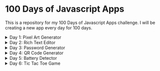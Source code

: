# 100 Days of Javascript Apps

This is a repository for my 100 Days of Javascript Apps challenge. I will be creating a new app every day for 100 days.

<details>
  <summary>Day 1: Pixel Art Generator</summary>

<br>

Pixel Art Generator - [Demo](https://codepen.io/ahmetenesdur/full/xxaGyPa)

![Pixel Art Generator](https://i.imgur.com/2Rxtman.png)

</details>

<details>
  <summary>Day 2: Rich Text Editor</summary>

<br>

Rich Text Editor - [Demo](https://codepen.io/ahmetenesdur/full/dyqYppR)

![Rich Text Editor](https://i.imgur.com/TzUNNby.png)

</details>

<details>
  <summary>Day 3: Password Generator</summary>

<br>

Password Generator - [Demo](https://codepen.io/ahmetenesdur/full/XWPmovp)

![Password Generator](https://i.imgur.com/It9VZRx.png)

</details>

<details>
  <summary>Day 4: QR Code Generator</summary>

<br>

QR Code Generator - [Demo](https://codepen.io/ahmetenesdur/full/dyqGNyL)

![QR Code Generator](https://i.imgur.com/fwKfTQD.png)

</details>

<details>
  <summary>Day 5: Battery Detector</summary>

<br>

Battery Detector - [Demo](https://codepen.io/ahmetenesdur/full/GRXZgZW)

![Battery Detector](https://i.imgur.com/IrK4Ll4.png)

</details>

<details>
  <summary>Day 6: Tic Tac Toe Game</summary>

<br>

Tic Tac Toe Game - [Demo](https://codepen.io/ahmetenesdur/full/jOvqjLy)

![Tic Tac Toe Game](https://i.imgur.com/XPyqVz0.png)

</details>
